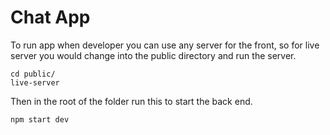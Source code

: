 # Chat App

To run app when developer you can use any server for the front, so for live server you would change into the public directory and run the server.
```
cd public/
live-server
```

Then in the root of the folder run this to start the back end.
```
npm start dev
```
